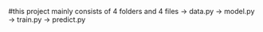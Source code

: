 #this project mainly consists of 4 folders and 4 files
-> data.py
-> model.py
-> train.py
-> predict.py